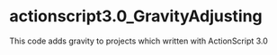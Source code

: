 # actionscript3.0_GravityAdjusting
This code adds gravity to projects which written with ActionScript 3.0
